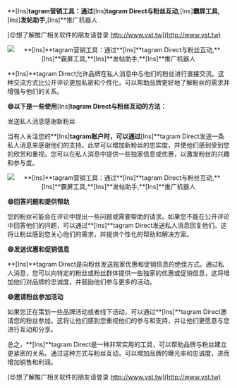 **[Ins]**tagram营销工具：通过**[Ins]**tagram Direct与粉丝互动,**[Ins]**霸屏工具,**[Ins]**发帖助手,**[Ins]**推广机器人

[😍想了解推广相关软件的朋友请登录 http://www.vst.tw](http://www.vst.tw)

 <center><img src="https://vst.tw/MP4/tuiguang/png/3.png" alt="**[Ins]**tagram营销工具：通过**[Ins]**tagram Direct与粉丝互动,**[Ins]**霸屏工具,**[Ins]**发帖助手,**[Ins]**推广机器人"></center>

**[Ins]**tagram Direct允许品牌在私人消息中与他们的粉丝进行直接交流。这种交流方式比公开评论更加私密和个性化，可以帮助品牌更好地了解粉丝的需求并增强与他们的关系。

**😄以下是一些使用**[Ins]**tagram Direct与粉丝互动的方法：**

发送私人消息感谢新粉丝

当有人关注您的**[Ins]**tagram账户时，可以通过**[Ins]**tagram Direct发送一条私人消息来感谢他们的支持。此举可以增加新粉丝的忠实度，并使他们感到受到您的欣赏和重视。您可以在私人消息中提供一些独家信息或优惠，以激发粉丝的兴趣和参与度。

 <center><img src="https://vst.tw/MP4/tuiguang/png/5.png" alt="**[Ins]**tagram营销工具：通过**[Ins]**tagram Direct与粉丝互动,**[Ins]**霸屏工具,**[Ins]**发帖助手,**[Ins]**推广机器人"></center>

**😄回答问题和提供帮助**

您的粉丝可能会在评论中提出一些问题或需要帮助的请求。如果您不能在公开评论中回答他们的问题，可以通过**[Ins]**tagram Direct发送私人消息回复他们。这将让粉丝感到您关心他们的需求，并提供个性化的帮助和解决方案。

**😄发送优惠和促销信息**

**[Ins]**tagram Direct是向粉丝发送独家优惠和促销信息的绝佳方式。通过私人消息，您可以向特定的粉丝或粉丝群体提供一些独家的优惠或促销信息，这将增加他们对品牌的忠诚度，并鼓励他们参与更多的活动。

**😄邀请粉丝参加活动**

如果您正在策划一些品牌活动或者线下活动，可以通过**[Ins]**tagram Direct邀请您的粉丝参加。这将让他们感到您重视他们的参与和支持，并让他们更愿意与您进行互动和分享。

总之，**[Ins]**tagram Direct是一种非常实用的工具，可以帮助品牌与粉丝建立更紧密的关系。通过这种方式与粉丝互动，可以增加品牌的曝光率和忠诚度，进而增加销售和利润。

[😍想了解推广相关软件的朋友请登录 http://www.vst.tw](http://www.vst.tw)



